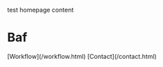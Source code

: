 test homepage content

<html>
<head>
<title>Test</title>
</head>
<body>

<h1>Baf</h1>
[Workflow](/workflow.html)
[Contact](/contact.html) 

</body>
</html>
